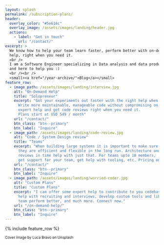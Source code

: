 ```yaml
---
layout: splash
permalink: /subscription-plans/
header:
  overlay_color: "#5e616c"
  overlay_image: /assets/images/landing/header.jpg
  actions:
    - label: "Get in touch"
      url: "/contact/"
excerpt: >
  We know how to help your team learn faster, perform better with on-demand
  help, right when you need it.
  <br />
  I am a Software Engineer specializing in Data analysis and data products
  and here to help you :)
  <br /><br />
  <small><a href="/year-archive/">Blog</a></small>
feature_row:
  - image_path: /assets/images/landing/interview.jpg
    alt: "On-Demand Help"
    title: "Solopreneur"
    excerpt: "Get your experiments out faster with the right help when you need it.
      Write more maintainable, manageable code without compromising on speed. Access
      expert help and get code reviews right when you need it.
      Plans start at USD 549 / month"
    url: "/contact/"
    btn_class: "btn--primary"
    btn_label: "Inquire"
  - image_path: /assets/images/landing/code-review.jpg
    alt: "Code / System Design review"
    title: "Teams"
    excerpt: "When building large systems it is important to make sure 
      they are efficient and flexible in the long run. Architecture and code
      reviews in time help with just that. For teams upto 10 members,
      get support for your team, get help with tooling, etc. Pricing on request"
    url: "/contact/"
    btn_class: "btn--primary"
    btn_label: "Inquire"
  - image_path: /assets/images/landing/worried-coder.jpg
    alt: "Custom Plans"
    title: "Custom Plans"
    excerpt: "I can offer some expert help to contribute to you codebase, conduct workshops,
      help with recruiting and interviews, develop custom tools and libraries to make your
      team perform better, and much more. Connect now."
    url: "/on-demand-help/"
    btn_class: "btn--primary"
    btn_label: "Inquire"
---
```


{% include feature_row %}

<small>Cover image by Luca Bravo on Unsplash</small>